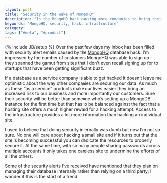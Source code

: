 ```yaml
---
layout: post
title: "Security in the wake of MongoHQ"
description: "Is the MongoHQ hack causing more companies to bring their security in house?"
keywords: "MongoHQ, security, hack, infrastructure"
category:
tags: ["#meta", "#product"]
---
```

{% include JB/setup %}
Over the past few days my inbox has been filled with security alert emails caused by the <a href="https://www.mongohq.com/home" target="_blank">MongoHQ</a> database hack. I’m impressed by the number of customers MongoHQ was able to sign up - they spanned the gamut from sites that I don’t even recall signing up for to startups that have been getting significant buzz.

If a database as a service company is able to get hacked it doesn’t leave me optimistic about the way other companies are securing our data. As much as these “as a service” products make our lives easier they bring an increased risk to our business and more importantly our customers. Sure their security will be better than someone who’s setting up a MongoDB instance for the first time but that has to be balanced against the fact that a hosting site offers a much higher reward for a hacking attempt. Access to the infrastructure provides a lot more information than hacking an individual site.

I used to believe that doing security internally was dumb but now I’m not so sure. No one will care about hacking a small site and if it turns out that the site is becoming successful you can dedicate the resources to properly secure it. At the same time, with so many people sharing passwords across multiple accounts it only takes one careless site to undermine the efforts of all the others.

Some of the security alerts I’ve received have mentioned that they plan on managing their database internally rather than relying on a third party; I wonder if this is the start of a trend.